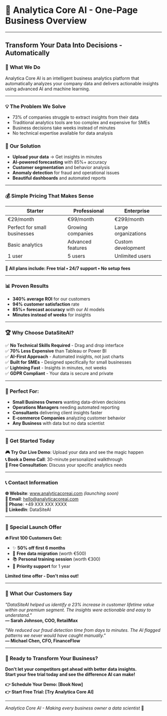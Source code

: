 # 🤖 Analytica Core AI - One-Page Business Overview

---

## **Transform Your Data Into Decisions - Automatically**

### 🎯 **What We Do**
Analytica Core AI is an intelligent business analytics platform that automatically analyzes your company data and delivers actionable insights using advanced AI and machine learning.

---

### 💡 **The Problem We Solve**
- 73% of companies struggle to extract insights from their data
- Traditional analytics tools are too complex and expensive for SMEs
- Business decisions take weeks instead of minutes
- No technical expertise available for data analysis

### 🚀 **Our Solution**
- **Upload your data** → Get insights in minutes
- **AI-powered forecasting** with 85%+ accuracy
- **Customer segmentation** and behavior analysis
- **Anomaly detection** for fraud and operational issues
- **Beautiful dashboards** and automated reports

---

### 💰 **Simple Pricing That Makes Sense**

| **Starter** | **Professional** | **Enterprise** |
|-------------|------------------|----------------|
| €29/month | €99/month | €299/month |
| Perfect for small businesses | Growing companies | Large organizations |
| Basic analytics | Advanced features | Custom development |
| 1 user | 5 users | Unlimited users |

**💫 All plans include: Free trial • 24/7 support • No setup fees**

---

### 📊 **Proven Results**
- **340% average ROI** for our customers
- **94% customer satisfaction** rate
- **85%+ forecast accuracy** with our AI models
- **Minutes instead of weeks** for insights

---

### 🏆 **Why Choose DataSiteAI?**

✅ **No Technical Skills Required** - Drag and drop interface  
✅ **70% Less Expensive** than Tableau or Power BI  
✅ **AI-First Approach** - Automated insights, not just charts  
✅ **Built for SMEs** - Designed specifically for small businesses  
✅ **Lightning Fast** - Insights in minutes, not weeks  
✅ **GDPR Compliant** - Your data is secure and private  

---

### 🎯 **Perfect For:**
- **Small Business Owners** wanting data-driven decisions
- **Operations Managers** needing automated reporting
- **Consultants** delivering client insights faster
- **E-commerce Companies** analyzing customer behavior
- **Any Business** with data but no data scientist

---

### 🚀 **Get Started Today**

**🎮 Try Our Live Demo**: Upload your data and see the magic happen  
**📞 Book a Demo Call**: 30-minute personalized walkthrough  
**💬 Free Consultation**: Discuss your specific analytics needs  

---

### 📞 **Contact Information**

**🌐 Website**: www.analyticacoreai.com *(launching soon)*  
**📧 Email**: hello@analyticacoreai.com  
**📱 Phone**: +49 XXX XXX XXXX  
**💼 LinkedIn**: DataSiteAI  

---

### 🎪 **Special Launch Offer**

**🔥 First 100 Customers Get:**
- ✨ **50% off first 6 months**
- 🎁 **Free data migration** (worth €500)
- 📚 **Personal training session** (worth €300)
- 🚀 **Priority support** for 1 year

**Limited time offer - Don't miss out!**

---

### 💬 **What Our Customers Say**

*"DataSiteAI helped us identify a 23% increase in customer lifetime value within our premium segment. The insights were actionable and easy to understand."*  
**— Sarah Johnson, COO, RetailMax**

*"We reduced our fraud detection time from days to minutes. The AI flagged patterns we never would have caught manually."*  
**— Michael Chen, CFO, FinanceFlow**

---

### 🎯 **Ready to Transform Your Business?**

**Don't let your competitors get ahead with better data insights.**  
**Start your free trial today and see the difference AI can make!**

**👉 Schedule Your Demo: [Book Now]**  
**👉 Start Free Trial: [Try Analytica Core AI]**  

---

*Analytica Core AI - Making every business owner a data scientist* 🚀
